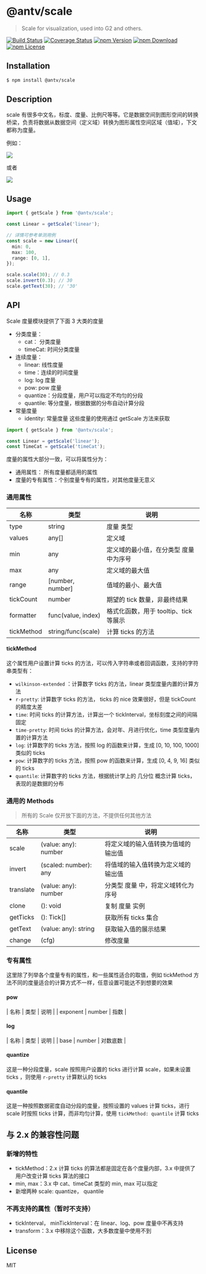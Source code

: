 # @antv/scale

> Scale for visualization, used into G2 and others.

[![Build Status](https://github.com/antvis/scale/workflows/build/badge.svg)](https://github.com/antvis/scale/actions)
[![Coverage Status](https://coveralls.io/repos/github/antvis/scale/badge.svg?branch=master)](https://coveralls.io/github/antvis/scale?branch=master)
[![npm Version](https://img.shields.io/npm/v/@antv/scale.svg)](https://www.npmjs.com/package/@antv/scale)
[![npm Download](https://img.shields.io/npm/dm/@antv/scale.svg)](https://www.npmjs.com/package/@antv/scale)
[![npm License](https://img.shields.io/npm/l/@antv/scale.svg)](https://www.npmjs.com/package/@antv/scale)


## Installation

```bash
$ npm install @antv/scale
```

## Description

scale 有很多中文名，标度、度量、比例尺等等。它是数据空间到图形空间的转换桥梁，负责将数据从数据空间（定义域）转换为图形属性空间区域（值域），下文都称为度量。

例如：

![](https://www.oxxostudio.tw/img/articles/201411/20141112_1_04.png)

或者

![](https://www.oxxostudio.tw/img/articles/201411/20141112_1_05.png)

## Usage

```ts
import { getScale } from '@antv/scale';

const Linear = getScale('linear');

// 详情可参考单测用例
const scale = new Linear({
  min: 0,
  max: 100,
  range: [0, 1],
});

scale.scale(30); // 0.3
scale.invert(0.3); // 30
scale.getText(30); // '30'
```

## API

Scale 度量模块提供了下面 3 大类的度量

- 分类度量：
  - cat： 分类度量
  - timeCat: 时间分类度量
- 连续度量：
  - linear: 线性度量
  - time：连续的时间度量
  - log: log 度量
  - pow: pow 度量
  - quantize：分段度量，用户可以指定不均匀的分段
  - quantile: 等分度量，根据数据的分布自动计算分段
- 常量度量
  - identity: 常量度量
    这些度量的使用通过 getScale 方法来获取

```js
import { getScale } from '@antv/scale';

const Linear = getScale('linear');
const TimeCat = getScale('timeCat');
```

度量的属性大部分一致，可以将属性分为：

- 通用属性： 所有度量都适用的属性
- 度量的专有属性：个别度量专有的属性，对其他度量无意义

### 通用属性

| 名称       | 类型               | 说明                                   |
| ---------- | ------------------ | -------------------------------------- |
| type       | string             | 度量 类型                              |
| values     | any[]              | 定义域                                 |
| min        | any                | 定义域的最小值，在分类型 度量 中为序号 |
| max        | any                | 定义域的最大值                         |
| range      | [number, number]   | 值域的最小、最大值                     |
| tickCount  | number             | 期望的 tick 数量，非最终结果           |
| formatter  | func(value, index) | 格式化函数，用于 tooltip、tick 等展示  |
| tickMethod | string/func(scale) | 计算 ticks 的方法                      |

#### tickMethod

这个属性用户设置计算 ticks 的方法，可以传入字符串或者回调函数，支持的字符串类型有：

- `wilkinson-extended` ：计算数字 ticks 的方法，linear 类型度量内置的计算方法
- `r-pretty`: 计算数字 ticks 的方法， ticks 的 nice 效果很好，但是 tickCount 的精度太差
- `time`: 时间 ticks 的计算方法，计算出一个 tickInterval，坐标刻度之间的间隔固定
- `time-pretty`: 时间 ticks 的计算方法，会对年、月进行优化，time 类型度量内置的计算方法
- `log`: 计算数字的 ticks 方法，按照 log 的函数来计算，生成 [0, 10, 100, 1000] 类似的 ticks
- `pow`: 计算数字的 ticks 方法，按照 pow 的函数来计算，生成 [0, 4, 9, 16] 类似的 ticks
- `quantile`: 计算数字的 ticks 方法，根据统计学上的 几分位 概念计算 ticks，表现的是数据的分布

### 通用的 Methods

> 所有的 Scale 仅开放下面的方法，不提供任何其他方法

| 名称      | 类型                  | 说明                               |
| --------- | --------------------- | ---------------------------------- |
| scale     | (value: any): number  | 将定义域的输入值转换为值域的输出值 |
| invert    | (scaled: number): any | 将值域的输入值转换为定义域的输出值 |
| translate | (value: any): number  | 分类型 度量 中，将定义域转化为序号 |
| clone     | (): void              | 复制 度量 实例                     |
| getTicks  | (): Tick[]            | 获取所有 ticks 集合                |
| getText   | (value: any): string  | 获取输入值的展示结果               |
| change    | (cfg)                 | 修改度量                           |

### 专有属性

这里除了列举各个度量专有的属性，和一些属性适合的取值，例如 tickMethod 方法不同的度量适合的计算方式不一样，任意设置可能达不到想要的效果

#### pow

| 名称 | 类型 | 说明 |
| exponent | number | 指数 |

#### log

| 名称 | 类型 | 说明 |
| base | number | 对数底数 |

#### quantize

这是一种分段度量，scale 按照用户设置的 ticks 进行计算 scale，如果未设置 ticks ，则使用 `r-pretty` 计算默认的 ticks

#### quantile

这是一种按照数据密度自动分段的度量，按照设置的 values 计算 ticks，进行 scale 时按照 ticks 计算，而非均匀计算，使用 `tickMethod: quantile` 计算 ticks

## 与 2.x 的兼容性问题

### 新增的特性

- tickMethod：2.x 计算 ticks 的算法都是固定在各个度量内部，3.x 中提供了用户改变计算 ticks 算法的接口
- min, max：3.x 中 cat、timeCat 类型的 min, max 可以指定
- 新增两种 scale: quantize， quantile

### 不再支持的属性（暂时不支持）

- tickInterval， minTickInterval：在 linear、log、pow 度量中不再支持
- transform：3.x 中移除这个函数，大多数度量中使用不到

## License

MIT
